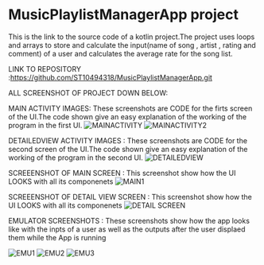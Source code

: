 # MusicPlaylistManagerApp project

This is the link to the source code of a kotlin project.The project uses loops and arrays to store and calculate the input(name of song , artist , rating and comment) of a user and calculates the average rate for the song list. 

LINK TO REPOSITORY :https://github.com/ST10494318/MusicPlaylistManagerApp.git 

ALL SCREENSHOT OF PROJECT DOWN BELOW:

MAIN ACTIVITY IMAGES:
These screenshots are CODE for the firts screen of the UI.The code shown give an easy explanation of the working of the program in the first UI. 
![MAINACTIVITY](https://github.com/user-attachments/assets/6a01289f-015f-4197-92f2-e3d64b3149e5)
![MAINACTIVITY2](https://github.com/user-attachments/assets/8eb57e12-1e28-4a7b-9f06-66f38cd1cd87)

DETAILEDVIEW ACTIVITY IMAGES :
These screenshots are CODE for the second screen of the UI.The code shown give an easy explanation of the working of the program in the second UI. 
![DETAILEDVIEW](https://github.com/user-attachments/assets/81c1c616-b53a-40ff-93a0-1f308e61d57d)

SCREEENSHOT OF MAIN SCREEN :
This screenshot show how the UI LOOKS with all its componenets 
![MAIN1](https://github.com/user-attachments/assets/64cd50cc-dbfc-4957-b0ee-700cceed2085)

SCREEENSHOT OF DETAIL VIEW SCREEN :
This screenshot show how the UI LOOKS with all its componenets 
![DETAIL SCREEN](https://github.com/user-attachments/assets/4fcdc817-bd8b-4cd5-bfa0-91178ad4f2dd)

EMULATOR SCREENSHOTS :
These screenshots show how the app looks like with the inpts of a user as well as the outputs after the user displaed them while the App is running 

![EMU1](https://github.com/user-attachments/assets/ce8c9218-3a63-4167-97ce-4ff4c12ec114)
![EMU2](https://github.com/user-attachments/assets/0795ecd3-383f-40be-9ba0-8788c110f2e9)
![EMU3](https://github.com/user-attachments/assets/0aadab51-ea53-4f17-b55b-850dec6656ab)

